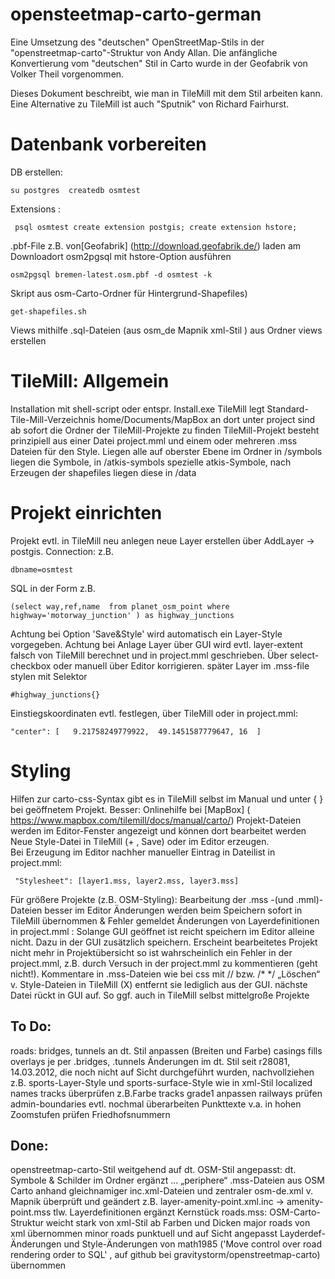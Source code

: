 # opensteetmap-carto-german

Eine Umsetzung des "deutschen" OpenStreetMap-Stils in der "openstreetmap-carto"-Struktur von Andy Allan.
Die anfängliche Konvertierung vom "deutschen" Stil in Carto wurde in der Geofabrik von Volker Theil vorgenommen. 

Dieses Dokument beschreibt, wie man in TileMill mit dem Stil arbeiten kann. Eine Alternative zu TileMill ist
auch "Sputnik" von Richard Fairhurst.

# Datenbank vorbereiten
DB erstellen: 
```
su postgres  createdb osmtest
```
Extensions :
```
 psql osmtest create extension postgis; create extension hstore;
```
.pbf-File z.B. von[Geofabrik] (http://download.geofabrik.de/) laden
am Downloadort osm2pgsql mit hstore-Option ausführen
```
osm2pgsql bremen-latest.osm.pbf -d osmtest -k 

```

Skript aus osm-Carto-Ordner für Hintergrund-Shapefiles)
```
get-shapefiles.sh
```
Views mithilfe .sql-Dateien (aus osm_de Mapnik xml-Stil ) aus Ordner views erstellen 

# TileMill: Allgemein
Installation mit shell-script oder entspr. Install.exe
TileMill legt Standard-Tile-Mill-Verzeichnis home/Documents/MapBox an
dort unter project sind ab sofort die Ordner der TileMill-Projekte zu finden
TileMill-Projekt besteht prinzipiell aus einer Datei project.mml und einem oder mehreren .mss Dateien für den Style. Liegen alle auf oberster Ebene im Ordner
in /symbols liegen die Symbole, in /atkis-symbols spezielle atkis-Symbole, nach Erzeugen der shapefiles liegen diese in /data
    
# Projekt einrichten
Projekt evtl. in TileMill neu anlegen
neue Layer erstellen über AddLayer → postgis. 
Connection: z.B. 
```
dbname=osmtest
```    
 SQL in der Form   z.B. 
```
(select way,ref,name  from planet_osm_point where highway='motorway_junction' ) as highway_junctions
```
Achtung bei Option 'Save&Style' wird automatisch ein Layer-Style vorgegeben.
Achtung bei Anlage Layer über GUI wird evtl. layer-extent  falsch von TileMill berechnet und in  project.mml geschrieben. Über select-checkbox oder manuell über Editor korrigieren. 
später Layer im .mss-file  stylen mit Selektor 
```
#highway_junctions{} 
```
Einstiegskoordinaten evtl. festlegen, über TileMill oder in project.mml: 
```
"center": [   9.21758249779922,  49.1451587779647, 16  ]
```

# Styling
Hilfen zur carto-css-Syntax gibt es in TileMill selbst im Manual und unter { } bei geöffnetem Projekt. Besser: Onlinehilfe bei [MapBox] ( https://www.mapbox.com/tilemill/docs/manual/carto/)
Projekt-Dateien werden im Editor-Fenster angezeigt und können dort bearbeitet werden
Neue Style-Datei  in TileMill (+ , Save) oder im Editor  erzeugen.  
Bei Erzeugung im Editor nachher manueller Eintrag  in Dateilist in project.mml:
```
 "Stylesheet": [layer1.mss, layer2.mss, layer3.mss] 
```
Für größere Projekte (z.B. OSM-Styling): Bearbeitung der  .mss -(und .mml)-Dateien besser im Editor 
Änderungen werden beim Speichern sofort in TileMill übernommen & Fehler gemeldet
Änderungen von Layerdefinitionen in  project.mml :  Solange GUI geöffnet ist reicht speichern im Editor alleine nicht. Dazu in der GUI zusätzlich speichern. 
Erscheint bearbeitetes Projekt nicht mehr in Projektübersicht so ist wahrscheinlich ein Fehler in der project.mml, z.B. durch  Versuch in der project.mml zu kommentieren (geht nicht!).
Kommentare in  .mss-Dateien  wie bei css mit // bzw. /* */ 
„Löschen“ v.  Style-Dateien  in TileMill  (X)  entfernt  sie lediglich aus der  GUI. 
nächste Datei rückt in GUI auf. So  ggf. auch in TileMill selbst  mittelgroße Projekte 

## To Do:
roads: bridges, tunnels an dt. Stil anpassen (Breiten und Farbe)
casings
fills 
overlays 
je per .bridges, .tunnels
Änderungen im dt. Stil seit r28081, 14.03.2012, die noch nicht auf Sicht durchgeführt wurden, nachvollziehen
z.B. sports-Layer-Style und sports-surface-Style wie in xml-Stil
localized names
tracks überprüfen
z.B.Farbe tracks grade1 anpassen
railways prüfen
admin-boundaries evtl. nochmal überarbeiten
Punkttexte v.a. in hohen Zoomstufen prüfen
Friedhofsnummern

## Done:
openstreetmap-carto-Stil  weitgehend auf dt. OSM-Stil angepasst: 
dt. Symbole & Schilder im Ordner ergänzt ...
„periphere“ .mss-Dateien aus OSM Carto anhand  gleichnamiger inc.xml-Dateien und  zentraler osm-de.xml v. Mapnik überprüft und geändert
z.B.  layer-amenity-point.xml.inc →  amenity-point.mss 
tlw. Layerdefinitionen ergänzt
Kernstück roads.mss: OSM-Carto-Struktur weicht stark von xml-Stil ab
Farben und Dicken major roads von xml übernommen
minor roads  punktuell und auf Sicht angepasst
Layderdef-Änderungen und Style-Änderungen von math1985 ('Move control over road rendering order to SQL' ,  auf github bei  gravitystorm/openstreetmap-carto) übernommen
    

